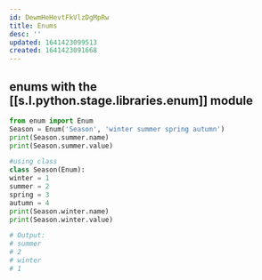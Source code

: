 ```yaml
---
id: DewmHeHevtFkVlzDgMpRw
title: Enums
desc: ''
updated: 1641423099513
created: 1641423091668
---
```


## enums with the [[s.l.python.stage.libraries.enum]] module

```python
from enum import Enum
Season = Enum('Season', 'winter summer spring autumn')
print(Season.summer.name)
print(Season.summer.value)

#using class
class Season(Enum):
winter = 1
summer = 2
spring = 3
autumn = 4
print(Season.winter.name)
print(Season.winter.value)

# Output:
# summer
# 2
# winter
# 1
```
